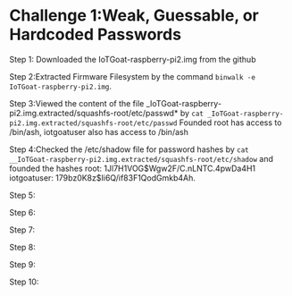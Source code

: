 # Challenge 1:Weak, Guessable, or Hardcoded Passwords

Step 1: Downloaded the IoTGoat-raspberry-pi2.img from the github

Step 2:Extracted Firmware Filesystem by the command ```binwalk -e IoTGoat-raspberry-pi2.img```.

Step 3:Viewed the content of the file _IoTGoat-raspberry-pi2.img.extracted/squashfs-root/etc/passwd* by ```cat _IoTGoat-raspberry-pi2.img.extracted/squashfs-root/etc/passwd```
       Founded root has access to /bin/ash, iotgoatuser also has access to /bin/ash
       
Step 4:Checked the /etc/shadow file for password hashes by ```cat __IoTGoat-raspberry-pi2.img.extracted/squashfs-root/etc/shadow``` and founded the hashes root: $1$Jl7H1VOG$Wgw2F/C.nLNTC.4pwDa4H1
iotgoatuser: $1$79bz0K8z$Ii6Q/if83F1QodGmkb4Ah.

Step 5:

Step 6:

Step 7:

Step 8:

Step 9:

Step 10:
